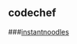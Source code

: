 ## codechef 
###[instantnoodles](https://github.com/Deekshith998/codechef/blob/main/Chefnoodles/Question.md)

